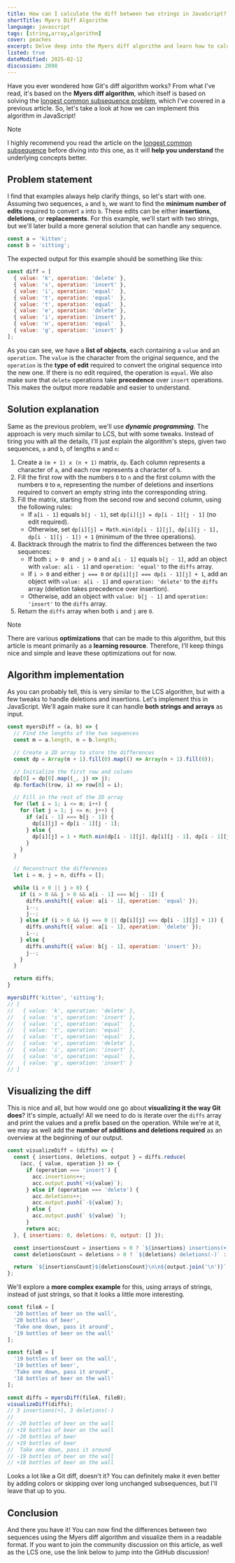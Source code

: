 ```yaml
---
title: How can I calculate the diff between two strings in JavaScript?
shortTitle: Myers Diff Algorithm
language: javascript
tags: [string,array,algorithm]
cover: peaches
excerpt: Delve deep into the Myers diff algorithm and learn how to calculate the difference between two strings in JavaScript, the way Git does.
listed: true
dateModified: 2025-02-12
discussion: 2098
---
```


Have you ever wondered how Git's diff algorithm works? From what I've read, it's based on the **Myers diff algorithm**, which itself is based on solving the [longest common subsequence problem](/js/s/longest-common-subsequence), which I've covered in a previous article. So, let's take a look at how we can implement this algorithm in JavaScript!

> [!NOTE]
>
> I highly recommend you read the article on the [longest common subsequence](/js/s/longest-common-subsequence) before diving into this one, as it will **help you understand** the underlying concepts better.

## Problem statement

I find that examples always help clarify things, so let's start with one. Assuming two sequences, `a` and `b`, we want to find the **minimum number of edits** required to convert `a` into `b`. These edits can be either **insertions**, **deletions**, or **replacements**. For this example, we'll start with two strings, but we'll later build a more general solution that can handle any sequence.

```js
const a = 'kitten';
const b = 'sitting';
```

The expected output for this example should be something like this:

```js
const diff = [
  { value: 'k', operation: 'delete' },
  { value: 's', operation: 'insert' },
  { value: 'i', operation: 'equal'  },
  { value: 't', operation: 'equal'  },
  { value: 't', operation: 'equal'  },
  { value: 'e', operation: 'delete' },
  { value: 'i', operation: 'insert' },
  { value: 'n', operation: 'equal'  },
  { value: 'g', operation: 'insert' }
];
```

As you can see, we have a **list of objects**, each containing a `value` and an `operation`. The `value` is the character from the original sequence, and the `operation` is the **type of edit** required to convert the original sequence into the new one. If there is no edit required, the operation is `equal`. We also make sure that `delete` operations take **precedence** over `insert` operations. This makes the output more readable and easier to understand.

## Solution explanation

Same as the previous problem, we'll use <dfn title='A problem-solving method that breaks down a complex problem into smaller, manageable parts, solves each part, and then optimizes those solutions to find the best overall answer.'>**dynamic programming**</dfn>. The approach is very much similar to LCS, but with some tweaks. Instead of tiring you with all the details, I'll just explain the algorithm's steps, given two sequences, `a` and `b`, of lengths `m` and `n`:

1. Create a `(m + 1) x (n + 1)` matrix, `dp`. Each column represents a character of `a`, and each row represents a character of `b`.
2. Fill the first row with the numbers `0` to `n` and the first column with the numbers `0` to `m`, representing the number of deletions and insertions required to convert an empty string into the corresponding string.
3. Fill the matrix, starting from the second row and second column, using the following rules:
   - If `a[i - 1]` equals `b[j - 1]`, set `dp[i][j] = dp[i - 1][j - 1]` (no edit required).
   - Otherwise, set `dp[i][j] = Math.min(dp[i - 1][j], dp[i][j - 1], dp[i - 1][j - 1]) + 1` (minimum of the three operations).
4. Backtrack through the matrix to find the differences between the two sequences:
   - If both `i > 0 ` and `j > 0` and `a[i - 1]` equals `b[j - 1]`, add an object with `value: a[i - 1]` and `operation: 'equal'` to the `diffs` array.
   - If `i > 0` and either `j === 0` or `dp[i][j] === dp[i - 1][j] + 1`, add an object with `value: a[i - 1]` and `operation: 'delete'` to the `diffs` array (deletion takes precedence over insertion).
   - Otherwise, add an object with `value: b[j - 1]` and `operation: 'insert'` to the `diffs` array.
5. Return the `diffs` array when both `i` and `j` are `0`.

> [!NOTE]
>
> There are various **optimizations** that can be made to this algorithm, but this article is meant primarily as a **learning resource**. Therefore, I'll keep things nice and simple and leave these optimizations out for now.

## Algorithm implementation

As you can probably tell, this is very similar to the LCS algorithm, but with a few tweaks to handle deletions and insertions. Let's implement this in JavaScript. We'll again make sure it can handle **both strings and arrays** as input.

```js
const myersDiff = (a, b) => {
  // Find the lengths of the two sequences
  const m = a.length, n = b.length;

  // Create a 2D array to store the differences
  const dp = Array(m + 1).fill(0).map(() => Array(n + 1).fill(0));

  // Initialize the first row and column
  dp[0] = dp[0].map((_, j) => j);
  dp.forEach((row, i) => row[0] = i);

  // Fill in the rest of the 2D array
  for (let i = 1; i <= m; i++) {
    for (let j = 1; j <= n; j++) {
      if (a[i - 1] === b[j - 1]) {
        dp[i][j] = dp[i - 1][j - 1];
      } else {
        dp[i][j] = 1 + Math.min(dp[i - 1][j], dp[i][j - 1], dp[i - 1][j - 1]);
      }
    }
  }

  // Reconstruct the differences
  let i = m, j = n, diffs = [];

  while (i > 0 || j > 0) {
    if (i > 0 && j > 0 && a[i - 1] === b[j - 1]) {
      diffs.unshift({ value: a[i - 1], operation: 'equal' });
      i--;
      j--;
    } else if (i > 0 && (j === 0 || dp[i][j] === dp[i - 1][j] + 1)) {
      diffs.unshift({ value: a[i - 1], operation: 'delete' });
      i--;
    } else {
      diffs.unshift({ value: b[j - 1], operation: 'insert' });
      j--;
    }
  }

  return diffs;
}

myersDiff('kitten', 'sitting');
// [
//   { value: 'k', operation: 'delete' },
//   { value: 's', operation: 'insert' },
//   { value: 'i', operation: 'equal'  },
//   { value: 't', operation: 'equal'  },
//   { value: 't', operation: 'equal'  },
//   { value: 'e', operation: 'delete' },
//   { value: 'i', operation: 'insert' },
//   { value: 'n', operation: 'equal'  },
//   { value: 'g', operation: 'insert' }
// ]
```

## Visualizing the diff

This is nice and all, but how would one go about **visualizing it the way Git does**? It's simple, actually! All we need to do is iterate over the `diffs` array and print the values and a prefix based on the operation. While we're at it, we may as well add the **number of additions and deletions required** as an overview at the beginning of our output.

```js
const visualizeDiff = (diffs) => {
  const { insertions, deletions, output } = diffs.reduce(
    (acc, { value, operation }) => {
      if (operation === 'insert') {
        acc.insertions++;
        acc.output.push(`+${value}`);
      } else if (operation === 'delete') {
        acc.deletions++;
        acc.output.push(`-${value}`);
      } else {
        acc.output.push(` ${value} `);
      }
      return acc;
  }, { insertions: 0, deletions: 0, output: [] });

  const insertionsCount = insertions > 0 ? `${insertions} insertions(+), ` : '';
  const deletionsCount = deletions > 0 ? `${deletions} deletions(-)` : '';

  return `${insertionsCount}${deletionsCount}\n\n${output.join('\n')}`;
};
```

We'll explore a **more complex example** for this, using arrays of strings, instead of just strings, so that it looks a little more interesting.

```js
const fileA = [
  '20 bottles of beer on the wall',
  '20 bottles of beer',
  'Take one down, pass it around',
  '19 bottles of beer on the wall'
];

const fileB = [
  '19 bottles of beer on the wall',
  '19 bottles of beer',
  'Take one down, pass it around',
  '18 bottles of beer on the wall'
];

const diffs = myersDiff(fileA, fileB);
visualizeDiff(diffs);
// 3 insertions(+), 3 deletions(-)
//
// -20 bottles of beer on the wall
// +19 bottles of beer on the wall
// -20 bottles of beer
// +19 bottles of beer
//  Take one down, pass it around
// -19 bottles of beer on the wall
// +18 bottles of beer on the wall
```

Looks a lot like a Git diff, doesn't it? You can definitely make it even better by adding colors or skipping over long unchanged subsequences, but I'll leave that up to you.

## Conclusion

And there you have it! You can now find the differences between two sequences using the Myers diff algorithm and visualize them in a readable format. If you want to join the community discussion on this article, as well as the LCS one, use the link below to jump into the GitHub discussion!
